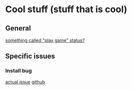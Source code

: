 # Cool stuff (stuff that is cool)

## General

[something called "play game" status?](https://discordpy.readthedocs.io/en/stable/faq.html#how-do-i-set-the-playing-status)

## Specific issues

### Install bug

[actual issue](https://stackoverflow.com/questions/74550830/error-could-not-build-wheels-for-aiohttp-which-is-required-to-install-pyprojec)
[github](https://github.com/aio-libs/aiohttp/issues/7675)
